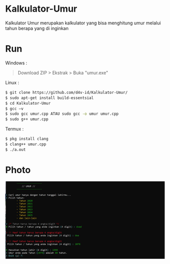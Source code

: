 # Kalkulator-Umur
Kalkulator Umur merupakan kalkulator yang bisa menghitung umur melalui tahun berapa yang di inginkan

# Run
Windows :
> Download ZIP > Ekstrak > Buka "umur.exe"

Linux :
```bash
$ git clone https://github.com/d4v-id/Kalkulator-Umur/
$ sudo apt-get install build-essentsial
$ cd Kalkulator-Umur
$ gcc –v
$ sudo gcc umur.cpp ATAU sudo gcc -o umur umur.cpp
$ sudo g++ umur.cpp
```
Termux :
```bash
$ pkg install clang
$ clang++ umur.cpp
$ ./a.out
```

# Photo
<img src="umur-photo.jpg">
